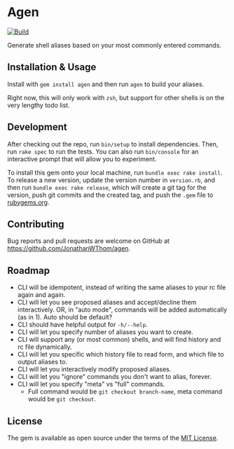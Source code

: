 # Agen

[![Build](https://github.com/JonathanWThom/agen/actions/workflows/main.yml/badge.svg)](https://github.com/JonathanWThom/agen/actions/workflows/main.yml)

Generate shell aliases based on your most commonly entered commands.

## Installation & Usage

Install with `gem install agen` and then run `agen` to build your aliases.

Right now, this will only work with `zsh`, but support for other shells is on
the very lengthy todo list.

## Development

After checking out the repo, run `bin/setup` to install dependencies. Then, run `rake spec` to run the tests. You can also run `bin/console` for an interactive prompt that will allow you to experiment.

To install this gem onto your local machine, run `bundle exec rake install`. To release a new version, update the version number in `version.rb`, and then run `bundle exec rake release`, which will create a git tag for the version, push git commits and the created tag, and push the `.gem` file to [rubygems.org](https://rubygems.org).

## Contributing

Bug reports and pull requests are welcome on GitHub at https://github.com/JonathanWThom/agen.

## Roadmap

* CLI will be idempotent, instead of writing the same aliases to your rc file
    again and again.
* CLI will let you see proposed aliases and accept/decline them interactively.
   OR, in "auto mode", commands will be added automatically (as in 1). Auto
   should be default?
* CLI should have helpful output for `-h/--help`.
* CLI will let you specify number of aliases you want to create.
* CLI will support any (or most common) shells, and will find history and rc
   file dynamically.
* CLI will let you specific which history file to read form, and which file to output aliases to.
* CLI will let you interactively modify proposed aliases.
* CLI will let you "ignore" commands you don't want to alias, forever.
* CLI will let you specify "meta" vs "full" commands.
  - Full command would be `git checkout branch-name`, meta command would be
      `git checkout`.

## License

The gem is available as open source under the terms of the [MIT License](https://opensource.org/licenses/MIT).
